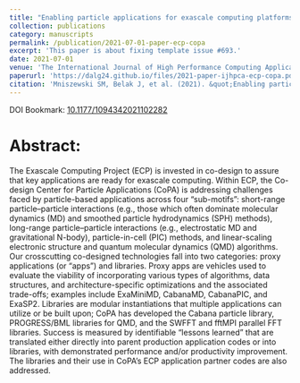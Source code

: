 ```yaml
---
title: "Enabling particle applications for exascale computing platforms"
collection: publications
category: manuscripts
permalink: /publication/2021-07-01-paper-ecp-copa
excerpt: 'This paper is about fixing template issue #693.'
date: 2021-07-01
venue: 'The International Journal of High Performance Computing Applications (IJHPCA)'
paperurl: 'https://dalg24.github.io/files/2021-paper-ijhpca-ecp-copa.pdf'
citation: 'Mniszewski SM, Belak J, et al. (2021). &quot;Enabling particle applications for exascale computing platforms.&quot; <i>The International Journal of High Performance Computing Applications</i>. 35(6).'
---
```


DOI Bookmark: [10.1177/1094342021102282](https://doi.org/10.1177/10943420211022829)

# Abstract:
The Exascale Computing Project (ECP) is invested in co-design to assure that
key applications are ready for exascale computing. Within ECP, the Co-design
Center for Particle Applications (CoPA) is addressing challenges faced by
particle-based applications across four “sub-motifs”: short-range
particle–particle interactions (e.g., those which often dominate molecular
dynamics (MD) and smoothed particle hydrodynamics (SPH) methods), long-range
particle–particle interactions (e.g., electrostatic MD and gravitational
N-body), particle-in-cell (PIC) methods, and linear-scaling electronic
structure and quantum molecular dynamics (QMD) algorithms. Our crosscutting
co-designed technologies fall into two categories: proxy applications (or
“apps”) and libraries. Proxy apps are vehicles used to evaluate the viability
of incorporating various types of algorithms, data structures, and
architecture-specific optimizations and the associated trade-offs; examples
include ExaMiniMD, CabanaMD, CabanaPIC, and ExaSP2. Libraries are modular
instantiations that multiple applications can utilize or be built upon; CoPA
has developed the Cabana particle library, PROGRESS/BML libraries for QMD, and
the SWFFT and fftMPI parallel FFT libraries. Success is measured by
identifiable “lessons learned” that are translated either directly into parent
production application codes or into libraries, with demonstrated performance
and/or productivity improvement. The libraries and their use in CoPA’s ECP
application partner codes are also addressed.
